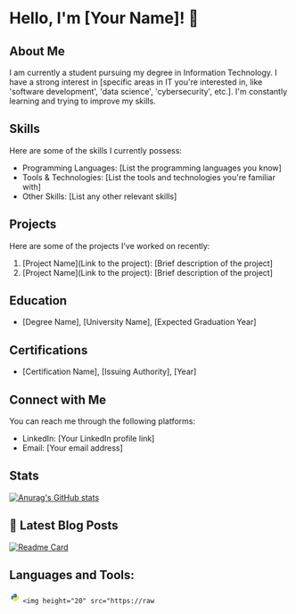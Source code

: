 # Hello, I'm [Your Name]! 👋

## About Me
I am currently a student pursuing my degree in Information Technology. I have a strong interest in [specific areas in IT you're interested in, like 'software development', 'data science', 'cybersecurity', etc.]. I'm constantly learning and trying to improve my skills.

## Skills
Here are some of the skills I currently possess:
- Programming Languages: [List the programming languages you know]
- Tools & Technologies: [List the tools and technologies you're familiar with]
- Other Skills: [List any other relevant skills]

## Projects
Here are some of the projects I've worked on recently:
1. [Project Name](Link to the project): [Brief description of the project]
2. [Project Name](Link to the project): [Brief description of the project]

## Education
- [Degree Name], [University Name], [Expected Graduation Year]

## Certifications
- [Certification Name], [Issuing Authority], [Year]

## Connect with Me
You can reach me through the following platforms:
- LinkedIn: [Your LinkedIn profile link]
- Email: [Your email address]

## Stats
[![Anurag's GitHub stats](https://github-readme-stats.vercel.app/api?username=yourusername&show_icons=true&theme=radical)](https://github.com/anuraghazra/github-readme-stats)

## 📝 Latest Blog Posts
[![Readme Card](https://github-readme-stats.vercel.app/api/pin/?username=anuraghazra&repo=github-readme-stats)](https://github.com/anuraghazra/github-readme-stats)

## Languages and Tools:
<code><img height="20" src="https://raw.githubusercontent.com/github/explore/80688e429a7d4ef2fca1e82350fe8e3517d3494d/topics/python/python.png"></code>
<code><img height="20" src="https://raw

